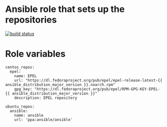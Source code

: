 # Ansible role that sets up the repositories
[![build status](https://gitlab.com/stiron/ansible-repos/badges/master/build.svg)](https://gitlab.com/stiron/ansible-repos/commits/master)

# Role variables

```
centos_repos:
  epel:
    name: EPEL
    url: "https://dl.fedoraproject.org/pub/epel/epel-release-latest-{{ ansible_distribution_major_version }}.noarch.rpm"
    gpg_key: "https://dl.fedoraproject.org/pub/epel/RPM-GPG-KEY-EPEL-{{ ansible_distribution_major_version }}"
    description: EPEL repository

ubuntu_repos:
  ansible:
    name: ansible
    url: 'ppa:ansible/ansible'
```
